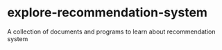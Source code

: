 # explore-recommendation-system
A collection of documents and programs to learn about recommendation system

